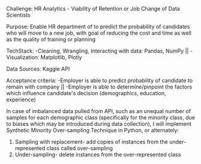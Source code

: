 Challenge: HR Analytics - Viability of Retention or Job Change of Data Scientists

Purpose: Enable HR department of  to predict the probability of candidates who will move to a new job, with goal of reducing the cost and time as well as the quality of training or planning

TechStack: 
  -Cleaning, Wrangling, Interacting with data: Pandas, NumPy ||
  -Visualization: Matplotlib, Plotly

Data Sources: Kaggle API

Acceptance criteria: 
-Employer is able to predict probability of candidate to remain with company ||
-Employer is able to determine/pinpoint the factors which influence candidate's decision (demographics, education, experience)

In case of imbalanced data pulled from API, such as an unequal number of samples for each  demographic class (specifically for the minority class, due to biases which may be introduced during data collection), I will implement Synthetic Minority Over-sampling Technique in Python, or alternately:
  1. Sampling with replacement- add copies of instances from the under-represented class called over-sampling 
  2. Under-sampling- delete instances from the over-represented class
